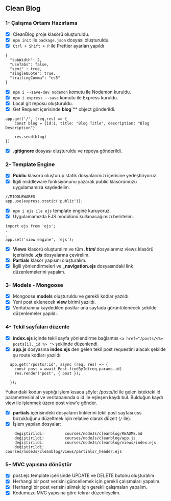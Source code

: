 ## Clean Blog

### 1- Çalışma Ortamı Hazırlama
- [x] CleanBlog proje klasörü oluşturuldu.
- [x] `npm init` ile `package.json` dosyası oluşturuldu.
- [x] `Ctrl + Shift + P` ile Prettier ayarları yapıldı
```
{
  "tabWidth": 2,
  "useTabs": false,
  "semi" : true,
  "singleQuote": true,
  "trailingComma": "es5"
}
```
- [x] `npm i --save-dev nodemon` komutu ile Nodemon kuruldu.
- [x] `npm i express --save` komutu ile Express kuruldu.
- [x] Local git reposu oluşturuldu.
- [x] Get Request içerisinde **blog**`** object gönderildi.
```
app.get('/', (req,res) => {
    const blog = {id:1, title: "Blog Title", description: "Blog Description"}

    res.send(blog)
})

```
- [x] **.gitignore** dosyası oluşturuldu ve repoya gönderildi.

### 2- Template Engine
- [x] **Public** klasörü oluşturup statik dosyalarımızı içerisine yerleştiriyoruz.
- [x] İlgili middleware fonksiyonunu yazarak public klasörümüzü uygulamamıza kaydedelim.
```
//MIDDLEWARES
app.use(express.static('public'));
```
- [x] `npm i ejs ile ejs` template engine kuruyoruz.
- [x] Uygulamamızda EJS modülünü kullanacağımızı belirtelim.
```
import ejs from 'ejs';
.
.
app.set('view engine', 'ejs');

```
- [x] **Views** klasörü oluşturalım ve tüm ***.html*** dosyalarımız views klasörü içerisinde ***.ejs*** dosyalarına çevirelim.
- [x] **Partials** klasör yapısını oluşturalım. 
- [x] İlgili yönlendirmeleri ve **_navigation.ejs** dosyasındaki link düzenlemelerini yapalım.

### 3- Models - Mongoose
- [x] Mongoose **models** oluşturuldu ve gerekli kodlar yazıldı.
- [x] Yeni post eklenecek **view** birimi yazıldı.
- [x] Veritabanına kaydedilen postlar ana sayfada görüntülenecek şekilde düzenlemeler yapıldı.

### 4- Tekil sayfaları düzenle
- [x] **index.ejs** içinde tekil sayfa yönlendirme bağlantısı `<a href="/posts/<%= posts[i]._id %> ">` şeklinde düzenlendi.
- [x] **app.js** dosyasına **index.ejs** den gelen tekil post requestini alacak şekilde şu route kodları yazıldı:

```
  app.get('/posts/:id', async (req, res) => {
    const post = await Post.findById(req.params.id) 
    res.render('post', { post });
    
  });

```
Yukarıdaki kodun yaptığı işlem kısaca şöyle: /posts/id ile gelen istekteki id parametresini al 
ve veritabanında o id ile eşleşen kaydı bul. Bulduğun kaydı view ile işlenmek üzere post view'e gönder.

- [x] **partials** içerisindeki dosyaların linklerini tekil post sayfası css bozukluğunu düzeltmek için relative olarak düzelt (`/` ile). 
- [x] İşlem yapılan dosyalar:

```
	değiştirildi:         courses/nodeJs/cleanblog/README.md
	değiştirildi:         courses/nodeJs/cleanblog/app.js
	değiştirildi:         courses/nodeJs/cleanblog/views/index.ejs
	değiştirildi:         courses/nodeJs/cleanblog/views/partials/_header.ejs

```

### 5- MVC yapısına dönüştür
- [x] post.ejs template içerisinde UPDATE ve DELETE butonu oluşturalım.
- [x] Herhangi bir post verisini güncellemek için gerekli çalışmaları yapalım.
- [x] Herhangi bir post verisini silmek için gerekli çalışmaları yapalım.
- [x] Kodumuzu MVC yapısına göre tekrar düzenleyelim.